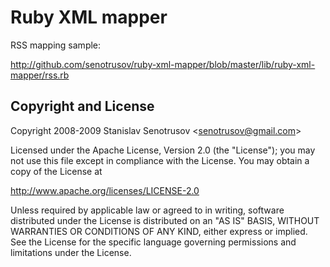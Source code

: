 # Ruby XML mapper

RSS mapping sample:

  http://github.com/senotrusov/ruby-xml-mapper/blob/master/lib/ruby-xml-mapper/rss.rb


## Copyright and License

Copyright 2008-2009 Stanislav Senotrusov \<senotrusov@gmail.com\>

Licensed under the Apache License, Version 2.0 (the "License");
you may not use this file except in compliance with the License.
You may obtain a copy of the License at

http://www.apache.org/licenses/LICENSE-2.0

Unless required by applicable law or agreed to in writing, software
distributed under the License is distributed on an "AS IS" BASIS,
WITHOUT WARRANTIES OR CONDITIONS OF ANY KIND, either express or implied.
See the License for the specific language governing permissions and
limitations under the License.

